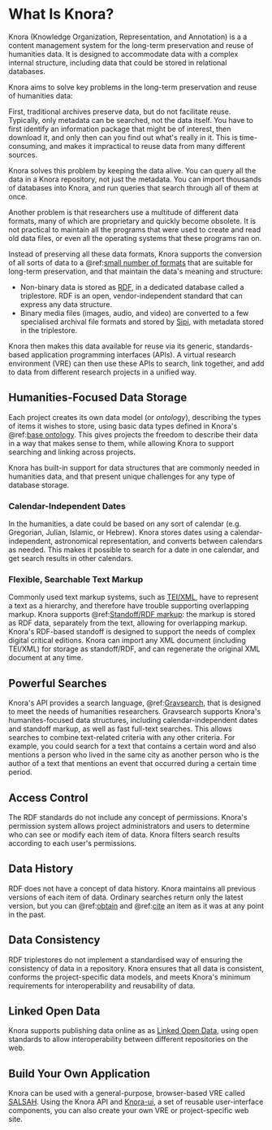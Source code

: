 <!---
Copyright © 2015-2019 the contributors (see Contributors.md).

This file is part of Knora.

Knora is free software: you can redistribute it and/or modify
it under the terms of the GNU Affero General Public License as published
by the Free Software Foundation, either version 3 of the License, or
(at your option) any later version.

Knora is distributed in the hope that it will be useful,
but WITHOUT ANY WARRANTY; without even the implied warranty of
MERCHANTABILITY or FITNESS FOR A PARTICULAR PURPOSE.  See the
GNU Affero General Public License for more details.

You should have received a copy of the GNU Affero General Public
License along with Knora.  If not, see <http://www.gnu.org/licenses/>.
-->

# What Is Knora?

Knora (Knowledge Organization, Representation, and Annotation) is a
a content management system for the long-term preservation and reuse of
humanities data. It is designed to accommodate data with a complex internal
structure, including data that could be stored in relational databases.

Knora aims to solve key problems in the long-term preservation and reuse
of humanities data:

First, traditional archives preserve data, but do not facilitate reuse. Typically,
only metadata can be searched, not the data itself. You have to first identify
an information package that might be of interest, then download it, and only
then can you find out what's really in it. This is time-consuming, and
makes it impractical to reuse data from many different sources.

Knora solves this problem by keeping the data alive. You can query all the data
in a Knora repository, not just the metadata. You can import thousands of databases into
Knora, and run queries that search through all of them at once.

Another problem is that researchers use a multitude of different data formats, many of
which are proprietary and quickly become obsolete. It is not practical to maintain
all the programs that were used to create and read old data files, or even
all the operating systems that these programs ran on.

Instead of preserving all these data formats, Knora supports
the conversion of all sorts of data to a @ref:[small number of formats](data-formats.md)
that are suitable for long-term preservation, and that maintain the data's meaning and
structure:

- Non-binary data is stored as
  [RDF](http://www.w3.org/TR/2014/NOTE-rdf11-primer-20140624/), in a dedicated
  database called a triplestore. RDF is an open, vendor-independent standard
  that can express any data structure.
- Binary media files (images, audio, and video) are converted to a few specialised
  archival file formats and stored by [Sipi](https://github.com/dhlab-basel/Sipi),
  with metadata stored in the triplestore.

Knora then makes this data available for reuse via its generic, standards-based
application programming interfaces (APIs). A virtual research environment
(VRE) can then use these APIs to search, link together, and add to data
from different research projects in a unified way.

## Humanities-Focused Data Storage

Each project creates its own data model (or *ontology*), describing the types of
items it wishes to store, using basic data types defined in Knora's
@ref:[base ontology](../02-knora-ontologies/knora-base.md).
This gives projects the freedom to describe their data in a way that makes
sense to them, while allowing Knora to support searching and linking across projects.

Knora has built-in support for data structures that are commonly needed in
humanities data, and that present unique challenges for any type of database storage.

### Calendar-Independent Dates

In the humanities, a date could be based on any sort of calendar (e.g.
Gregorian, Julian, Islamic, or Hebrew). Knora stores dates using a calendar-independent,
astronomical representation, and converts between calendars as needed. This makes
it possible to search for a date in one calendar, and get search results in other calendars.

### Flexible, Searchable Text Markup

Commonly used text markup systems, such as [TEI/XML](http://www.tei-c.org/),
have to represent a text as a hierarchy, and therefore have trouble supporting
overlapping markup. Knora supports @ref:[Standoff/RDF markup](standoff-rdf.md): the markup is stored
as RDF data, separately from the text, allowing for overlapping markup. Knora's RDF-based standoff
is designed to support the needs of complex digital critical editions. Knora
can import any XML document (including TEI/XML) for storage as standoff/RDF,
and can regenerate the original XML document at any time.

## Powerful Searches

Knora's API provides a search language, @ref:[Gravsearch](../03-apis/api-v2/query-language.md),
that is designed to meet the needs of humanities researchers. Gravsearch supports Knora's
humanites-focused data structures, including calendar-independent dates and standoff markup, as well
as fast full-text searches. This allows searches to combine text-related criteria with any other
criteria. For example, you could search for a text that contains a certain word
and also mentions a person who lived in the same city as another person who is the
author of a text that mentions an event that occurred during a certain time period.

## Access Control

The RDF standards do not include any concept of permissions. Knora's permission
system allows project administrators and users to determine who can see or
modify each item of data. Knora filters search results according to each
user's permissions.

## Data History

RDF does not have a concept of data history. Knora maintains all previous
versions of each item of data. Ordinary searches return only the latest version,
but you can
@ref:[obtain](../03-apis/api-v2/reading-and-searching-resources.md#get-a-full-representation-of-a-version-of-a-resource-by-iri)
and
@ref:[cite](../03-apis/api-v2/permalinks.md)
an item as it was at any point in the past.

## Data Consistency

RDF triplestores do not implement a standardised way of ensuring the consistency
of data in a repository. Knora ensures that all data is consistent, conforms
the project-specific data models, and meets Knora's minimum requirements
for interoperability and reusability of data.

## Linked Open Data

Knora supports publishing data online as as [Linked Open Data](http://linkeddata.org/),
using open standards to allow interoperability between different repositories
on the web.

## Build Your Own Application

Knora can be used with a general-purpose, browser-based VRE called
[SALSAH](https://dhlab-basel.github.io/Salsah/).
Using the Knora API and [Knora-ui](https://github.com/dhlab-basel/Knora-ui), a set of
reusable user-interface components, you can also create your own VRE or project-specific
web site.
